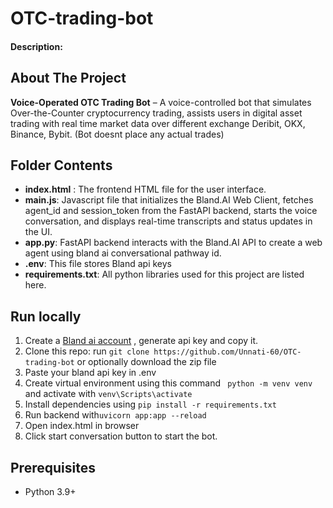 # OTC-trading-bot
#### Description:

## About The Project

**Voice-Operated OTC Trading Bot** – A voice-controlled bot that simulates Over-the-Counter cryptocurrency trading, assists users in digital asset trading with real time market data over different exchange Deribit, OKX, Binance, Bybit. (Bot doesnt place any actual trades)

## Folder Contents
- **index.html** : The frontend HTML file for the user interface.
- **main.js**: Javascript file that initializes the Bland.AI Web Client, fetches agent_id and session_token from the FastAPI backend, starts the voice conversation, and displays real-time transcripts and status updates in the UI.
- **app.py**: FastAPI backend interacts with the Bland.AI API to create a web agent using bland ai conversational pathway id.
- **.env**: This file stores Bland api keys
- **requirements.txt**: All python libraries used for this project are listed here.


## Run locally
1. Create a [Bland ai account](https://www.bland.ai/) , generate api key and copy it.
2. Clone this repo: run `git clone https://github.com/Unnati-60/OTC-trading-bot` or optionally download the zip file
3. Paste your bland api key in .env
4. Create virtual environment using this command ` python -m venv venv` and activate with `venv\Scripts\activate`
5. Install dependencies using `pip install -r requirements.txt`
6. Run backend with`uvicorn app:app --reload`
7. Open index.html in browser 
8. Click start conversation button to start the bot.

## Prerequisites
- Python 3.9+
